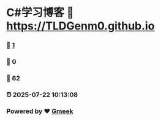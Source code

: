 # C#学习博客 :link: https://TLDGenm0.github.io 
### :page_facing_up: [1](https://TLDGenm0.github.io/tag.html) 
### :speech_balloon: 0 
### :hibiscus: 62 
### :alarm_clock: 2025-07-22 10:13:08 
### Powered by :heart: [Gmeek](https://github.com/Meekdai/Gmeek)
